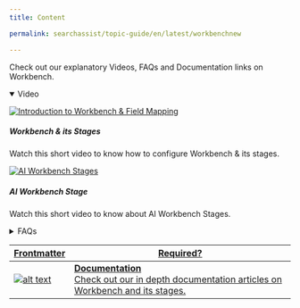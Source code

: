 ```yaml
---
title: Content

permalink: searchassist/topic-guide/en/latest/workbenchnew

---
```

<!--#### Topic Guide
###### Workbench-->

  Check out our explanatory Videos, FAQs and Documentation links on Workbench.

<details open>
 <summary>Video
 </summary>

  <details-video>
    
  [![Introduction to Workbench & Field Mapping](images/VideoCoverImage.png)](https://player.vimeo.com/video/806077200?h=f2029912f0&amp)

 ##### Workbench & its Stages
Watch this short video to know how to configure Workbench & its stages.

  </details-video>
    
  <details-video>
    
  [![AI Workbench Stages](images/VideoCoverImage.png)](https://player.vimeo.com/video/810264787?h=7b286fb01b&amp)

 ##### AI Workbench Stage
Watch this short video to know about AI Workbench Stages.

  </details-video>
 
</details>

<details>
  <summary>FAQs
  </summary>

  <a class="doc-link" target="_blank" href="https://docs.kore.ai/searchassist/manage-indices/introduction-to-workbench/">
 
  What is a workbench?


</a>

 <a class="doc-link" target="_blank" href="https://docs.kore.ai/searchassist/concepts/managing-indices/managing-index-pipeline/">
 
  What are the different pipelines stages available in the workbench?

</a>
 
  
<a class="doc-link" target="_blank" href="https://docs.kore.ai/searchassist/concepts/managing-indices/managing-index-pipeline/">

  How do I map fields using the field mapping stage?

</a>
  
  <a class="doc-link" target="_blank" href="https://docs.kore.ai/searchassist/concepts/managing-indices/managing-index-pipeline/#Keyword_Extraction">
 
  How do I extract keywords using the keyword extraction stage?

</a>


<a class="doc-link" target="_blank" href="https://docs.kore.ai/searchassist/concepts/managing-indices/managing-index-pipeline/#Entity_Extraction">

  How do I extract entities using the field mapping stage?

</a>
  
  <a class="doc-link" target="_blank" href="https://docs.kore.ai/searchassist/concepts/managing-indices/managing-index-pipeline/#Custom_Script">

  How to write a custom script as a part of a workbench stage?

</a>
  
  <a class="doc-link" target="_blank" href="https://docs.kore.ai/searchassist/concepts/managing-indices/managing-index-pipeline/#Exclude_Documents">

  How do I exclude certain documents from my search index?
   
  </a>



</details>




<a class="doc-link" target="_blank" href="https://docs.kore.ai/searchassist/manage-indices/introduction-to-workbench/">
 

| Frontmatter | Required? |
|-------------|-------------|
| ![alt text](images/SA_Documentation.svg "Title") | **Documentation**  <br /> Check out our in depth documentation articles on Workbench and its stages. | 


</a>

